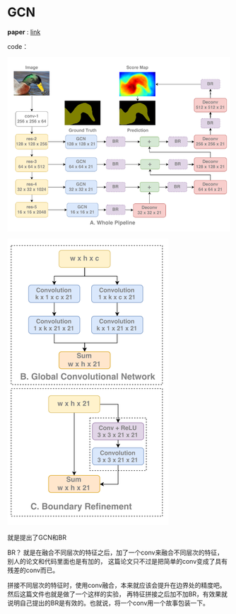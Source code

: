 # GCN

__paper__ : [link](http://xxx.itp.ac.cn/abs/1703.02719)

code：







![511c84b4.png](../../assets/GCN.assert/511c84b4.png)

![c256c76f.png](../../assets/GCN.assert/c256c76f.png)


就是提出了GCN和BR

BR？ 就是在融合不同层次的特征之后，加了一个conv来融合不同层次的特征， 别人的论文和代码里面也是有加的， 这篇论文只不过是把简单的conv变成了具有残差的conv而已。

拼接不同层次的特征时，使用conv融合，本来就应该会提升在边界处的精度吧。
然后这篇文件也就是做了一个这样的实验， 再特征拼接之后加不加BR，有效果就说明自己提出的BR是有效的。也就说，将一个conv用一个故事包装一下。
